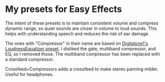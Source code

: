 # My presets for Easy Effects
The intent of these presets is to maintain consistent volume and compress dynamic range, so quiet sounds are closer in volume to loud sounds. This helps with understanding speech and reduces the risk of ear damage.

The ones with "Compressor" in their name are based on [Digitalone1's LoudnessEqualizer preset](https://github.com/Digitalone1/EasyEffects-Presets). I disliked the gate, multiband compressor, and EQ, so I removed those. The multiband compressor has been replaced with a standard compressor.

Crossfeed+Compressors adds a crossfeed to make stereo panning milder. Useful for headphones.
